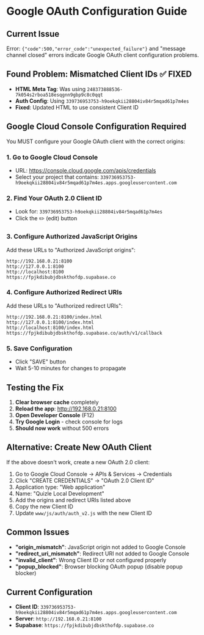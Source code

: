 # Google OAuth Configuration Guide

## Current Issue
Error: `{"code":500,"error_code":"unexpected_failure"}` and "message channel closed" errors indicate Google OAuth client configuration problems.

## Found Problem: Mismatched Client IDs ✅ FIXED
- **HTML Meta Tag**: Was using `248373888536-7k054s2rboa518esqgnn9gbp9c8c0qqt`
- **Auth Config**: Using `339736953753-h9oekqkii28804iv84r5mqad61p7m4es`
- **Fixed**: Updated HTML to use consistent Client ID

## Google Cloud Console Configuration Required

You MUST configure your Google OAuth client with the correct origins:

### 1. Go to Google Cloud Console
- URL: https://console.cloud.google.com/apis/credentials
- Select your project that contains: `339736953753-h9oekqkii28804iv84r5mqad61p7m4es.apps.googleusercontent.com`

### 2. Find Your OAuth 2.0 Client ID
- Look for: `339736953753-h9oekqkii28804iv84r5mqad61p7m4es`
- Click the ✏️ (edit) button

### 3. Configure Authorized JavaScript Origins
Add these URLs to "Authorized JavaScript origins":

```
http://192.168.0.21:8100
http://127.0.0.1:8100
http://localhost:8100
https://fpjkdibubjdbskthofdp.supabase.co
```

### 4. Configure Authorized Redirect URIs
Add these URLs to "Authorized redirect URIs":

```
http://192.168.0.21:8100/index.html
http://127.0.0.1:8100/index.html
http://localhost:8100/index.html
https://fpjkdibubjdbskthofdp.supabase.co/auth/v1/callback
```

### 5. Save Configuration
- Click "SAVE" button
- Wait 5-10 minutes for changes to propagate

## Testing the Fix

1. **Clear browser cache** completely
2. **Reload the app**: http://192.168.0.21:8100
3. **Open Developer Console** (F12)
4. **Try Google Login** - check console for logs
5. **Should now work** without 500 errors

## Alternative: Create New OAuth Client

If the above doesn't work, create a new OAuth 2.0 client:

1. Go to Google Cloud Console → APIs & Services → Credentials
2. Click "CREATE CREDENTIALS" → "OAuth 2.0 Client ID"
3. Application type: "Web application"
4. Name: "Quizle Local Development"
5. Add the origins and redirect URIs listed above
6. Copy the new Client ID
7. Update `www/js/auth/auth_v2.js` with the new Client ID

## Common Issues

- **"origin_mismatch"**: JavaScript origin not added to Google Console
- **"redirect_uri_mismatch"**: Redirect URI not added to Google Console
- **"invalid_client"**: Wrong Client ID or not configured properly
- **"popup_blocked"**: Browser blocking OAuth popup (disable popup blocker)

## Current Configuration

- **Client ID**: `339736953753-h9oekqkii28804iv84r5mqad61p7m4es.apps.googleusercontent.com`
- **Server**: `http://192.168.0.21:8100`
- **Supabase**: `https://fpjkdibubjdbskthofdp.supabase.co`